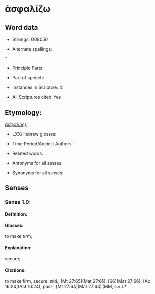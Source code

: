# ἀσφαλίζω

<!-- Status: S2=NeedsEdits -->
<!-- Lexica used for edits:   -->

## Word data

* Strongs: G08050

* Alternate spellings:

† 

* Principle Parts: 


* Part of speech: 


* Instances in Scripture: 4

* All Scriptures cited: Yes

## Etymology: 

[ἀσφαλής]()),

* LXX/Hebrew glosses: 


* Time Period/Ancient Authors: 


* Related words: 

* Antonyms for all senses

* Synonyms for all senses: 


## Senses 


### Sense  1.0: 

#### Definition: 

#### Glosses: 

to make firm; 

#### Explanation: 

secure; 

#### Citations: 

to make firm, secure: mid., [Mt 27:65](Mat 27:65), [66](Mat 27:66), [Ac 16:24](Act 16:24); pass., [Mt 27:64](Mat 27:64) (MM, s.v.).†
